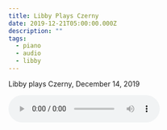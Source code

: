 ```yaml
---
title: Libby Plays Czerny
date: 2019-12-21T05:00:00.000Z
description: ""
tags:
  - piano
  - audio
  - libby
---
```

Libby plays Czerny, December 14, 2019

<audio controls>
	<source src='https://dtiii97niiyr6.cloudfront.net/audio/2019/2019-12-14-czerny.mp3' type="audio/mpeg" >
</audio>